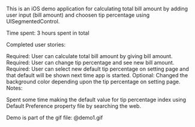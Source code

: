 This is an iOS demo application for calculating total bill amount by adding user input (bill amount) and choosen tip percentage
using UISegmentedControl.

Time spent: 3 hours spent in total

Completed user stories:

Required: User can calculate total bill amount by giving bill amount.
Required: User can change tip percentage and see new bill amount.
Required: User can select new default tip percentage on setting page and that default will be shown next time app is started.
Optional: Changed the background color depending upon the tip percentage on setting page.
Notes:

Spent some time making the default value for tip percentage index using Default Preference property file by searching the web.

Demo is part of the gif file: @demo1.gif
